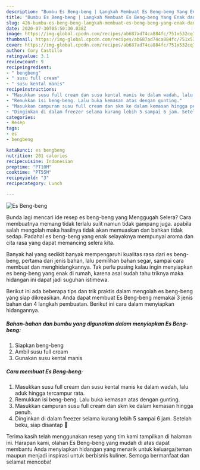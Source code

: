 ```yaml
---
description: "Bumbu Es Beng-beng | Langkah Membuat Es Beng-beng Yang Enak dan Simpel"
title: "Bumbu Es Beng-beng | Langkah Membuat Es Beng-beng Yang Enak dan Simpel"
slug: 426-bumbu-es-beng-beng-langkah-membuat-es-beng-beng-yang-enak-dan-simpel
date: 2020-07-30T05:50:30.038Z
image: https://img-global.cpcdn.com/recipes/ab687ad74ca884fc/751x532cq70/es-beng-beng-foto-resep-utama.jpg
thumbnail: https://img-global.cpcdn.com/recipes/ab687ad74ca884fc/751x532cq70/es-beng-beng-foto-resep-utama.jpg
cover: https://img-global.cpcdn.com/recipes/ab687ad74ca884fc/751x532cq70/es-beng-beng-foto-resep-utama.jpg
author: Cory Castillo
ratingvalue: 3.1
reviewcount: 9
recipeingredient:
- " bengbeng"
- " susu full cream"
- " susu kental manis"
recipeinstructions:
- "Masukkan susu full cream dan susu kental manis ke dalam wadah, lalu aduk hingga tercampur rata."
- "Remukkan isi beng-beng. Lalu buka kemasan atas dengan gunting."
- "Masukkan campuran susu full cream dan skm ke dalam kemasan hingga penuh."
- "Dinginkan di dalam freezer selama kurang lebih 5 sampai 6 jam. Setelah beku, siap disantap 🤤"
categories:
- Resep
tags:
- es
- bengbeng

katakunci: es bengbeng 
nutrition: 201 calories
recipecuisine: Indonesian
preptime: "PT10M"
cooktime: "PT55M"
recipeyield: "3"
recipecategory: Lunch

---
```



![Es Beng-beng](https://img-global.cpcdn.com/recipes/ab687ad74ca884fc/751x532cq70/es-beng-beng-foto-resep-utama.jpg)

Bunda lagi mencari ide resep es beng-beng yang Menggugah Selera? Cara membuatnya memang tidak terlalu sulit namun tidak gampang juga. apabila salah mengolah maka hasilnya tidak akan memuaskan dan bahkan tidak sedap. Padahal es beng-beng yang enak selayaknya mempunyai aroma dan cita rasa yang dapat memancing selera kita.

Banyak hal yang sedikit banyak mempengaruhi kualitas rasa dari es beng-beng, pertama dari jenis bahan, lalu pemilihan bahan segar, sampai cara membuat dan menghidangkannya. Tak perlu pusing kalau ingin menyiapkan es beng-beng yang enak di rumah, karena asal sudah tahu triknya maka hidangan ini dapat jadi suguhan istimewa.




Berikut ini ada beberapa tips dan trik praktis dalam mengolah es beng-beng yang siap dikreasikan. Anda dapat membuat Es Beng-beng memakai 3 jenis bahan dan 4 langkah pembuatan. Berikut ini cara dalam menyiapkan hidangannya.

<!--inarticleads1-->

##### Bahan-bahan dan bumbu yang digunakan dalam menyiapkan Es Beng-beng:

1. Siapkan  beng-beng
1. Ambil  susu full cream
1. Gunakan  susu kental manis




<!--inarticleads2-->

##### Cara membuat Es Beng-beng:

1. Masukkan susu full cream dan susu kental manis ke dalam wadah, lalu aduk hingga tercampur rata.
1. Remukkan isi beng-beng. Lalu buka kemasan atas dengan gunting.
1. Masukkan campuran susu full cream dan skm ke dalam kemasan hingga penuh.
1. Dinginkan di dalam freezer selama kurang lebih 5 sampai 6 jam. Setelah beku, siap disantap 🤤




Terima kasih telah menggunakan resep yang tim kami tampilkan di halaman ini. Harapan kami, olahan Es Beng-beng yang mudah di atas dapat membantu Anda menyiapkan hidangan yang menarik untuk keluarga/teman maupun menjadi inspirasi untuk berbisnis kuliner. Semoga bermanfaat dan selamat mencoba!
